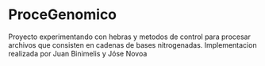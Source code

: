 # ProceGenomico
Proyecto experimentando con hebras y metodos de control para procesar archivos que consisten en cadenas de bases nitrogenadas.
Implementacion realizada por Juan Binimelis y Jóse Novoa
